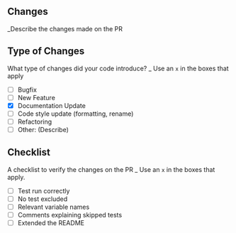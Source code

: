 ## Changes
_Describe the changes made on the PR

## Type of Changes
What type of changes did your code introduce?
_ Use an `x` in the boxes that apply

- [ ] Bugfix
- [ ] New Feature
- [x] Documentation Update
- [ ] Code style update (formatting, rename)
- [ ] Refactoring
- [ ] Other: (Describe)

## Checklist
A checklist to verify the changes on the PR
_ Use an `x` in the boxes that apply.

- [ ] Test run correctly
- [ ] No test excluded
- [ ] Relevant variable names
- [ ] Comments explaining skipped tests
- [ ] Extended the README

